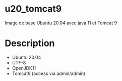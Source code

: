 # u20_tomcat9

Image de base Ubuntu 20.04 avec java 11 et Tomcat 9

# Description

* Ubuntu 20.04
* UTF-8
* OpenJDK11
* Tomcat9  (access via admin/admin)
